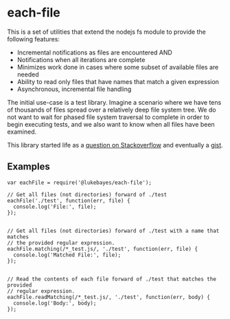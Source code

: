 
# each-file

This is a set of utilities that extend the nodejs fs module to provide the
following features:

* Incremental notifications as files are encountered AND
* Notifications when all iterations are complete
* Minimizes work done in cases where some subset of available files are needed
* Ability to read only files that have names that match a given expression
* Asynchronous, incremental file handling

The initial use-case is a test library. Imagine a scenario where we have tens
of thousands of files spread over a relatively deep file system tree. We do not
want to wait for phased file system traversal to complete in order to begin
executing tests, and we also want to know when all files have been examined.

This library started life as a
[question on Stackoverflow](http://goo.gl/AwAQpN) and eventually a
[gist](https://gist.github.com/lukebayes/814063).

## Examples

```
var eachFile = require('@lukebayes/each-file');

// Get all files (not directories) forward of ./test
eachFile('./test', function(err, file) {
  console.log('File:', file);
});


// Get all files (not directories) forward of ./test with a name that matches
// the provided regular expression.
eachFile.matching(/*_test.js/, './test', function(err, file) {
  console.log('Matched File:', file);
});


// Read the contents of each file forward of ./test that matches the provided
// regular expression.
eachFile.readMatching(/*_test.js/, './test', function(err, body) {
  console.log('Body:', body);
});

